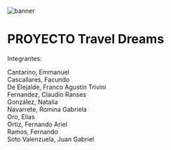 ![banner](https://github.com/rominarg/angular17_ispc/assets/45200064/4db5f80d-d05b-4bb3-95b9-b1b8333c5dff)

# PROYECTO Travel Dreams

Integrantes:

Cantarino, Emmanuel  
Cascallares, Facundo  
De Elejalde, Franco Agustín Trivini  
Fernandez, Claudio Ranses  
González, Natalia  
Navarrete, Romina Gabriela  
Oro, Elias  
Ortiz, Fernando Ariel  
Ramos, Fernando  
Soto Valenzuela, Juan Gabriel  

